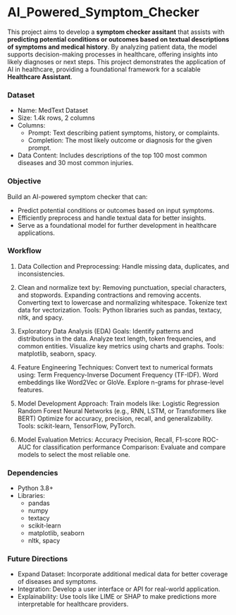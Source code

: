 # AI_Powered_Symptom_Checker

This project aims to develop a **symptom checker assitant** that assists with **predicting potential conditions or outcomes based on textual descriptions of symptoms and medical history**. By analyzing patient data, the model supports decision-making processes in healthcare, offering insights into likely diagnoses or next steps. This project demonstrates the application of AI in healthcare, providing a foundational framework for a scalable **Healthcare Assistant**.

### Dataset
* Name: MedText Dataset
* Size: 1.4k rows, 2 columns
* Columns:
  - Prompt: Text describing patient symptoms, history, or complaints.
  - Completion: The most likely outcome or diagnosis for the given prompt.
* Data Content: Includes descriptions of the top 100 most common diseases and 30 most common injuries.

### Objective
Build an AI-powered symptom checker that can:
* Predict potential conditions or outcomes based on input symptoms.
* Efficiently preprocess and handle textual data for better insights.
* Serve as a foundational model for further development in healthcare applications.

### Workflow
1. Data Collection and Preprocessing:
Handle missing data, duplicates, and inconsistencies.

2. Clean and normalize text by:
Removing punctuation, special characters, and stopwords.
Expanding contractions and removing accents.
Converting text to lowercase and normalizing whitespace.
Tokenize text data for vectorization.
Tools: Python libraries such as pandas, textacy, nltk, and spacy.

3. Exploratory Data Analysis (EDA)
Goals:
Identify patterns and distributions in the data.
Analyze text length, token frequencies, and common entities.
Visualize key metrics using charts and graphs.
Tools: matplotlib, seaborn, spacy.

4. Feature Engineering
Techniques:
Convert text to numerical formats using:
Term Frequency-Inverse Document Frequency (TF-IDF).
Word embeddings like Word2Vec or GloVe.
Explore n-grams for phrase-level features.

5. Model Development
Approach:
Train models like:
Logistic Regression
Random Forest
Neural Networks (e.g., RNN, LSTM, or Transformers like BERT)
Optimize for accuracy, precision, recall, and generalizability.
Tools: scikit-learn, TensorFlow, PyTorch.

6. Model Evaluation
Metrics:
Accuracy
Precision, Recall, F1-score
ROC-AUC for classification performance
Comparison: Evaluate and compare models to select the most reliable one.

### Dependencies
* Python 3.8+
* Libraries:
  - pandas
  - numpy
  - textacy
  - scikit-learn
  - matplotlib, seaborn
  - nltk, spacy
 
### Future Directions
* Expand Dataset: Incorporate additional medical data for better coverage of diseases and symptoms.
* Integration: Develop a user interface or API for real-world application.
* Explainability: Use tools like LIME or SHAP to make predictions more interpretable for healthcare providers.
